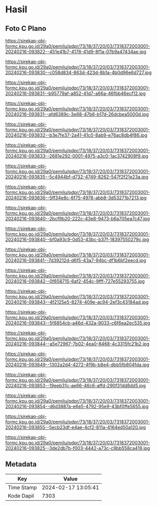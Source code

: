 # Hasil

## Foto C Plano

https://sirekap-obj-formc.kpu.go.id/29a0/pemilu/pdpr/73/18/37/20/03/7318372003001-20240216-093822--451e41b7-4178-41d9-8f1a-07b9a47434ae.jpg

https://sirekap-obj-formc.kpu.go.id/29a0/pemilu/pdpr/73/18/37/20/03/7318372003001-20240216-093830--c058d834-863d-423d-8b1a-4b0d96e6d727.jpg

https://sirekap-obj-formc.kpu.go.id/29a0/pemilu/pdpr/73/18/37/20/03/7318372003001-20240216-093831--b95779af-a852-41d7-a66a-46fbb46ecf12.jpg

https://sirekap-obj-formc.kpu.go.id/29a0/pemilu/pdpr/73/18/37/20/03/7318372003001-20240216-093831--afd6389c-3e68-47b6-b17d-26dcbea5000d.jpg

https://sirekap-obj-formc.kpu.go.id/29a0/pemilu/pdpr/73/18/37/20/03/7318372003001-20240216-093832--b3e7fe37-2a41-41c0-8ab9-e76ac8db4f86.jpg

https://sirekap-obj-formc.kpu.go.id/29a0/pemilu/pdpr/73/18/37/20/03/7318372003001-20240216-093833--2681e292-0001-4975-a3c0-1ac3742908f9.jpg

https://sirekap-obj-formc.kpu.go.id/29a0/pemilu/pdpr/73/18/37/20/03/7318372003001-20240216-093835--5c4944bf-d732-4749-8262-547f2f21e23a.jpg

https://sirekap-obj-formc.kpu.go.id/29a0/pemilu/pdpr/73/18/37/20/03/7318372003001-20240216-093836--5ff34e8c-6f75-4978-abb8-3d53271b7213.jpg

https://sirekap-obj-formc.kpu.go.id/29a0/pemilu/pdpr/73/18/37/20/03/7318372003001-20240216-093840--2bcf9b20-222c-43e8-9473-b6a705ea7c47.jpg

https://sirekap-obj-formc.kpu.go.id/29a0/pemilu/pdpr/73/18/37/20/03/7318372003001-20240216-093840--bf0a93c9-0d53-43bc-b37f-18397550279c.jpg

https://sirekap-obj-formc.kpu.go.id/29a0/pemilu/pdpr/73/18/37/20/03/7318372003001-20240216-093841--7d39212d-d6f5-43a7-94bc-df1b6bf2eecd.jpg

https://sirekap-obj-formc.kpu.go.id/29a0/pemilu/pdpr/73/18/37/20/03/7318372003001-20240216-093842--0f658715-6af2-454c-9fff-727e55293755.jpg

https://sirekap-obj-formc.kpu.go.id/29a0/pemilu/pdpr/73/18/37/20/03/7318372003001-20240216-093843--4f2125e5-8274-409e-ac94-2ef3c43184ad.jpg

https://sirekap-obj-formc.kpu.go.id/29a0/pemilu/pdpr/73/18/37/20/03/7318372003001-20240216-093843--5f8854cb-a46d-432a-9033-c6f6ea2ec535.jpg

https://sirekap-obj-formc.kpu.go.id/29a0/pemilu/pdpr/73/18/37/20/03/7318372003001-20240216-093844--a5e72967-7b02-4ea0-8468-4c3315fc21b2.jpg

https://sirekap-obj-formc.kpu.go.id/29a0/pemilu/pdpr/73/18/37/20/03/7318372003001-20240216-093849--1302a2d4-4272-4f9b-b8e4-dbb5fb804fda.jpg

https://sirekap-obj-formc.kpu.go.id/29a0/pemilu/pdpr/73/18/37/20/03/7318372003001-20240216-093853--19eeb31c-ae66-46c6-affd-290f31dd8dd5.jpg

https://sirekap-obj-formc.kpu.go.id/29a0/pemilu/pdpr/73/18/37/20/03/7318372003001-20240216-093854--d6d3887a-e6e5-4792-95e9-43bf0ffe5655.jpg

https://sirekap-obj-formc.kpu.go.id/29a0/pemilu/pdpr/73/18/37/20/03/7318372003001-20240216-093855--5ecb23df-e4ae-4cf2-811a-4164ed50a120.jpg

https://sirekap-obj-formc.kpu.go.id/29a0/pemilu/pdpr/73/18/37/20/03/7318372003001-20240216-093825--3de2db7b-f003-4442-a73c-c9bb558ca419.jpg


## Metadata

| Key        | Value               |
| ---------- | ------------------- |
| Time Stamp | 2024-02-17 13:05:41 |
| Kode Dapil | 7303                |



